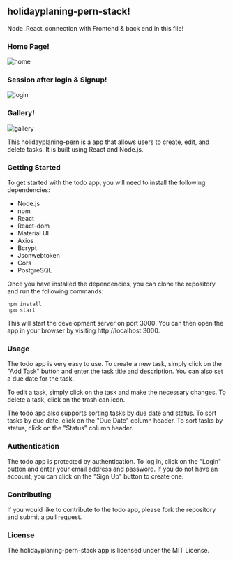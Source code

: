 ## holidayplaning-pern-stack!
Node_React_connection with Frontend &amp; back end in this file!
### Home Page!

![home](https://github.com/chandanhm1999/holidayplaning-pern-stack/assets/109410990/31c659e8-e08d-4440-b652-52aa4124ced0)

### Session after login & Signup!

![login](https://github.com/chandanhm1999/holidayplaning-pern-stack/assets/109410990/e5ba3c6b-e5a7-4d38-87c0-e3fdb6e3b2d6)

### Gallery!

![gallery](https://github.com/chandanhm1999/holidayplaning-pern-stack/assets/109410990/96859649-650f-498d-8678-11f2ae9ed5c3)


This holidayplaning-pern is a  app that allows users to create, edit, and delete tasks. It is built using React and Node.js.

### Getting Started

To get started with the todo app, you will need to install the following dependencies:

* Node.js
* npm
* React
* React-dom
* Material UI
* Axios
* Bcrypt
* Jsonwebtoken
* Cors
* PostgreSQL

Once you have installed the dependencies, you can clone the repository and run the following commands:

```
npm install
npm start
```

This will start the development server on port 3000. You can then open the app in your browser by visiting http://localhost:3000.

### Usage

The todo app is very easy to use. To create a new task, simply click on the "Add Task" button and enter the task title and description. You can also set a due date for the task.

To edit a task, simply click on the task and make the necessary changes. To delete a task, click on the trash can icon.

The todo app also supports sorting tasks by due date and status. To sort tasks by due date, click on the "Due Date" column header. To sort tasks by status, click on the "Status" column header.

### Authentication

The todo app is protected by authentication. To log in, click on the "Login" button and enter your email address and password. If you do not have an account, you can click on the "Sign Up" button to create one.

### Contributing

If you would like to contribute to the todo app, please fork the repository and submit a pull request.

### License

The holidayplaning-pern-stack app is licensed under the MIT License.
